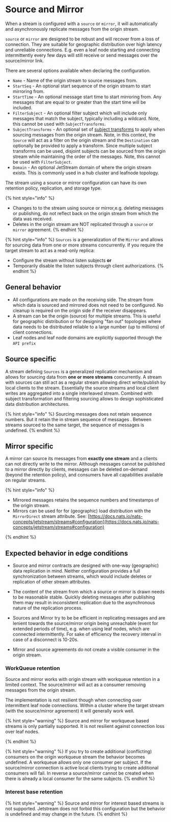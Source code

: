 # Source and Mirror

When a stream is configured with a `source` or `mirror`, it will automatically and asynchronously replicate messages from the origin stream. 

`source` or `mirror` are designed to be robust and will recover from a loss of connection. They are suitable for geographic distribution over high latency and unreliable connections. E.g. even a leaf node starting and connecting intermittently every few days will still receive or send messages over the source/mirror link.


There are several options available when declaring the configuration.

- `Name` - Name of the origin stream to source messages from.
- `StartSeq` - An optional start sequence of the origin stream to start mirroring from.
- `StartTime` - An optional message start time to start mirroring from. Any messages that are equal to or greater than the start time will be included.
- `FilterSubject` - An optional filter subject which will include only messages that match the subject, typically including a wildcard. Note, this cannot be used with `SubjectTransforms`.
- `SubjectTransforms` - An optional set of [subject transforms](../../running-a-nats-service/configuration/configuring_subject_mapping.md) to apply when sourcing messages from the origin stream. Note, in this context, the `Source` will act as a filter on the origin stream and the `Destination` can optionally be provided to apply a transform. Since multiple subject transforms can be used, disjoint subjects can be sourced from the origin stream while maintaining the order of the messages. Note, this cannot be used with `FilterSubject`.
- `Domain` - An optional JetStream domain of where the origin stream exists. This is commonly used in a hub cluster and leafnode topology.

The stream using a source or mirror configuration can have its own retention policy, replication, and storage type.

{% hint style="info" %}
* Changes to to the stream using source or mirror,e.g. deleting messages or publishing, do not reflect back on the origin stream from which the data was received.
* Deletes in the origin stream are NOT replicated through a `source` or `mirror` agreement.
{% endhint %}

{% hint style="info" %}
`Sources` is a generalization of the `Mirror` and allows for sourcing data from one or more streams concurrently. 
If you require the target stream to act as a read-only replica:
* Configure the stream without listen subjects **or**
* Temporarily disable the listen subjects through client authorizations. 
{% endhint %}

## General behavior
* All configurations are made on the receiving side. The stream from which data is sourced and mirrored does not need to be configured. No cleanup is required on the origin side if the receiver disappears.
* A stream can be the origin (source) for multiple streams. This is useful for geographic distribution or for designing "fan out" topologies where data needs to be distributed reliable to a large number (up to millions) of client connections. 
* Leaf nodes and leaf node domains are explicitly supported through the `API prefix` 

## Source specific
A stream defining `Sources` is a generalized replication mechanism and allows for sourcing data from **one or more streams** concurrently. A stream with sources can still act as a regular stream allowing direct write/publish by local clients to the stream. Essentially the source streams and local client writes are aggregated into a single interleaved stream.
Combined with subject transformation and filtering sourcing allows to design sophisticated data distribution architectures.

{% hint style="info" %}
Sourcing messages does not retain sequence numbers. But it retain the in stream sequence of messages . Between streams sourced to the same target, the sequence of messages is undefined.
{% endhint %}

## Mirror specific
A mirror can source its messages from **exactly one stream** and a clients can not directly write to the  mirror. Although messages cannot be published to a mirror directly by clients, messages can be deleted on-demand (beyond the retention policy), and consumers have all capabilities available on regular streams.

{% hint style="info" %}
* Mirrored messages retains the sequence numbers and timestamps of the origin stream. 
* Mirrors can be used for for (geographic) load distribution with the `MirrorDirect` stream attribute. See: [https://docs.nats.io/nats-concepts/jetstream/streams#configuration](https://docs.nats.io/nats-concepts/jetstream/streams#configuration)

{% endhint %}

## Expected behavior in edge conditions

* Source and mirror contracts are designed with one-way (geographic) data replication in mind. Neither configuration provides a full synchronization between streams, which would include deletes or replication of other stream attributes.

* The content of the stream from which a source or mirror is drawn needs to be reasonable stable. Quickly deleting messages after publishing them may result in inconsistent replication due to the asynchronous nature of the replication process.

* Sources and Mirror try to be be efficient in replicating messages and are lenient towards the source/mirror origin being unreachable (event for extended periods of time), e.g. when using leaf nodes, which are connected intermittently. For sake of efficiency the recovery interval in case of a disconnect is 10-20s.

* Mirror and source agreements do not create a visible consumer in the origin stream.

###  WorkQueue retention

Source and mirror works with origin stream with workqueue retention in a limited context. The source/mirror will act as a consumer removing messages from the origin stream. 

The implementation is not resilient though when connecting over intermittent leaf node connections. Within a cluster where the target stream (with the source/mirror agreement) it will generally work well.

{% hint style="warning" %}
Source and mirror for workqueue based streams is only partially supported. It is not resilient against connection loss over leaf nodes.

{% endhint %}


{% hint style="warning" %}
If you try to create additional (conflicting) consumers on the origin workqueue stream the behavior becomes undefined. A workqueue allows only one consumer per subject. If the source/mirror connection is active local clients trying to create additional consumers will fail. In reverse a source/mirror cannot be created when there is already a local consumer for the same subjects.
{% endhint %}

### Interest base retention

{% hint style="warning" %}
Source and mirror for interest based streams is not supported. Jetstream does not forbid this configuration but the behavior is undefined and may change in the future.
{% endhint %}


